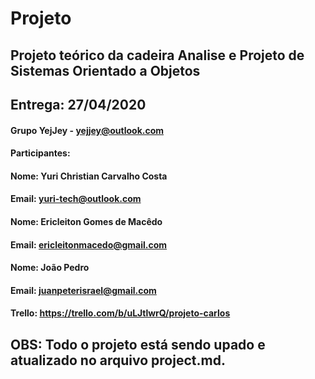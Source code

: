 # Projeto
## Projeto teórico da cadeira Analise e Projeto de Sistemas Orientado a Objetos
## Entrega: 27/04/2020

#### Grupo YejJey - yejjey@outlook.com
#### Participantes:
#### Nome: Yuri Christian Carvalho Costa 
#### Email: yuri-tech@outlook.com
#### Nome: Ericleiton Gomes de Macêdo
#### Email: ericleitonmacedo@gmail.com
#### Nome: João Pedro
#### Email: juanpeterisrael@gmail.com

#### Trello: https://trello.com/b/uLJtlwrQ/projeto-carlos

## OBS: Todo o projeto está sendo upado e atualizado no arquivo project.md.
